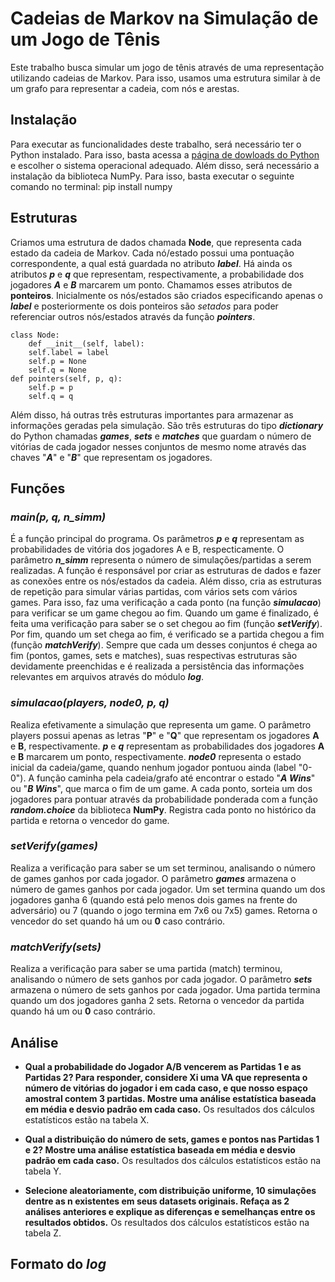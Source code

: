 # Cadeias de Markov na Simulação de um Jogo de Tênis

Este trabalho busca simular um jogo de tênis através de uma representação utilizando cadeias de Markov. Para isso, usamos uma estrutura similar à de um grafo para representar a cadeia, com nós e arestas. 

## Instalação
Para executar as funcionalidades deste trabalho, será necessário ter o Python instalado. Para isso, basta acessa a [página de dowloads do Python](https://www.python.org/downloads/) e escolher o sistema operacional adequado. 
Além disso, será necessário a instalação da biblioteca NumPy. Para isso, basta executar o seguinte comando no terminal:
	pip install numpy


## Estruturas

Criamos uma estrutura de dados chamada **Node**, que representa cada estado da cadeia de Markov. Cada nó/estado possui uma pontuação correspondente, a qual está guardada no atributo ***label***.
Há ainda os atributos ***p*** e ***q*** que representam, respectivamente, a probabilidade dos jogadores ***A*** e ***B*** marcarem um ponto. Chamamos esses atributos de **ponteiros**. Inicialmente os nós/estados são criados especificando apenas o ***label*** e posteriormente os dois ponteiros são *setados* para poder referenciar outros nós/estados através da função ***pointers***.

    class Node:
		def __init__(self, label):
		self.label = label
		self.p = None
		self.q = None
	def pointers(self, p, q):
		self.p = p
		self.q = q
Além disso, há outras três estruturas importantes para armazenar as informações geradas pela simulação. São três estruturas do tipo ***dictionary*** do Python chamadas ***games***, ***sets*** e ***matches*** que guardam o número de vitórias de cada jogador nesses conjuntos de mesmo nome através das chaves "***A***" e "***B***" que representam os jogadores.
## Funções

### *main(p, q, n_simm)*

É a função principal do programa. Os parâmetros ***p*** e ***q*** representam as probabilidades de vitória dos jogadores A e B, respecticamente. O parâmetro ***n_simm*** representa o número de simulações/partidas a serem realizadas. A função é responsável por criar as estruturas de dados e fazer as conexões entre os nós/estados da cadeia. Além disso, cria as estruturas de repetição para simular várias partidas, com vários sets com vários games. Para isso, faz uma verificação a cada ponto (na função ***simulacao***) para verificar se um game chegou ao fim. Quando um game é finalizado, é feita uma verificação para saber se o set chegou ao fim (função ***setVerify***). Por fim, quando um set chega ao fim, é verificado se a partida chegou a fim (função ***matchVerify***). Sempre que cada um desses conjuntos é chega ao fim (pontos, games, sets e matches), suas respectivas estruturas são devidamente preenchidas e é realizada a persistência das informações relevantes em arquivos através do módulo ***log***.

### *simulacao(players, node0, p, q)*
Realiza efetivamente a simulação que representa um game. O parâmetro players possui apenas as letras "**P**" e "**Q**" que representam os jogadores **A** e **B**, respectivamente. ***p*** e ***q*** representam as probabilidades dos jogadores **A** e **B** marcarem um ponto, respectivamente. ***node0*** representa o estado inicial da cadeia/game, quando nenhum jogador pontuou ainda (label "0-0"). A função caminha pela cadeia/grafo até encontrar o estado "***A Wins***" ou "***B Wins***", que marca o fim de um game.  A cada ponto, sorteia um dos jogadores para pontuar através da probabilidade ponderada com a função ***random.choice*** da biblioteca **NumPy**. Registra cada ponto no histórico da partida e retorna o vencedor do game.

### *setVerify(games)*
Realiza a verificação para saber se um set terminou, analisando o número de games ganhos por cada jogador. O parâmetro ***games*** armazena o número de games ganhos por cada jogador. Um set termina quando um dos jogadores ganha 6 (quando está pelo menos dois games na frente do adversário) ou 7 (quando o jogo termina em 7x6 ou 7x5) games. Retorna o vencedor do set quando há um ou **0** caso contrário.

### *matchVerify(sets)*
Realiza a verificação para saber se uma partida (match) terminou, analisando o número de sets ganhos por cada jogador. O parâmetro ***sets*** armazena o número de sets ganhos por cada jogador. Uma partida termina quando um dos jogadores ganha 2 sets. Retorna o vencedor da partida quando há um ou **0** caso contrário.


## Análise

 - **Qual a probabilidade do Jogador A/B vencerem as Partidas 1 e as Partidas 2? Para responder, considere Xi uma VA que representa o número de vitórias do jogador i em cada caso, e que nosso espaço amostral contem 3 partidas. Mostre uma análise estatística baseada em média e desvio padrão em cada caso.**
 Os resultados dos cálculos estatísticos estão na tabela X.
 
 - **Qual a distribuição do número de sets, games e pontos nas Partidas 1 e 2? Mostre uma análise estatística baseada em média e desvio padrão em cada caso.**
 Os resultados dos cálculos estatísticos estão na tabela Y.
 
 - **Selecione aleatoriamente, com distribuição uniforme, 10 simulações dentre as n existentes em seus datasets originais. Refaça as 2 análises anteriores e explique as diferenças e semelhanças entre os resultados obtidos.**
Os resultados dos cálculos estatísticos estão na tabela Z.

## Formato do *log*
